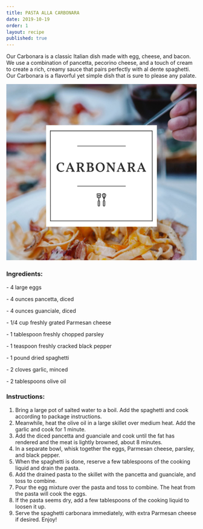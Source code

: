 ```yaml
---
title: PASTA ALLA CARBONARA
date: 2019-10-19
order: 1
layout: recipe
published: true
---
```

Our Carbonara is a classic Italian dish made with egg, cheese, and bacon. We use a combination of pancetta, pecorino cheese, and a touch of cream to create a rich, creamy sauce that pairs perfectly with al dente spaghetti. Our Carbonara is a flavorful yet simple dish that is sure to please any palate.

![](../uploads/carb.jpg)

### Ingredients:

\- 4 large eggs

\- 4 ounces pancetta, diced

\- 4 ounces guanciale, diced 

\- 1/4 cup freshly grated Parmesan cheese

\- 1 tablespoon freshly chopped parsley 

\- 1 teaspoon freshly cracked black pepper 

\- 1 pound dried spaghetti 

\- 2 cloves garlic, minced 

\- 2 tablespoons olive oil 

### Instructions:

1. Bring a large pot of salted water to a boil. Add the spaghetti and cook according to package instructions. 
2. Meanwhile, heat the olive oil in a large skillet over medium heat. Add the garlic and cook for 1 minute. 
3. Add the diced pancetta and guanciale and cook until the fat has rendered and the meat is lightly browned, about 8 minutes. 
4. In a separate bowl, whisk together the eggs, Parmesan cheese, parsley, and black pepper. 
5. When the spaghetti is done, reserve a few tablespoons of the cooking liquid and drain the pasta. 
6. Add the drained pasta to the skillet with the pancetta and guanciale, and toss to combine. 
7. Pour the egg mixture over the pasta and toss to combine. The heat from the pasta will cook the eggs. 
8. If the pasta seems dry, add a few tablespoons of the cooking liquid to loosen it up. 
9. Serve the spaghetti carbonara immediately, with extra Parmesan cheese if desired. Enjoy!